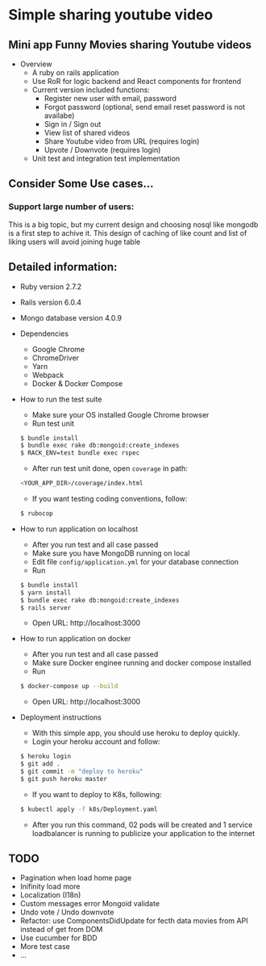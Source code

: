 # Simple sharing youtube video

## Mini app Funny Movies sharing Youtube videos
* Overview
  - A ruby on rails application
  - Use RoR for logic backend and React components for frontend
  - Current version included functions:
    + Register new user with email, password
    + Forgot password (optional, send email reset password is not availabe)
    + Sign in / Sign out
    + View list of shared videos
    + Share Youtube video from URL (requires login)
    + Upvote / Downvote (requires login)
  - Unit test and integration test implementation

## Consider Some Use cases...
### Support large number of users:
This is a big topic, but my current design and choosing nosql like mongodb is a first step to achive it.
This design of caching of like count and list of liking users will avoid joining huge table

## Detailed information:

* Ruby version
  2.7.2

* Rails version
  6.0.4

* Mongo database version
  4.0.9

* Dependencies
  - Google Chrome
  - ChromeDriver
  - Yarn
  - Webpack
  - Docker & Docker Compose

* How to run the test suite
  - Make sure your OS installed Google Chrome browser
  - Run test unit
  ```bash
  $ bundle install
  $ bundle exec rake db:mongoid:create_indexes
  $ RACK_ENV=test bundle exec rspec
  ```
  - After run test unit done, open `coverage` in path:
  ```bash
  <YOUR_APP_DIR>/coverage/index.html
  ```

  - If you want testing coding conventions, follow:
  ```bash
  $ rubocop
  ```

* How to run application on localhost
  - After you run test and all case passed
  - Make sure you have MongoDB running on local
  - Edit file `config/application.yml` for your database connection
  - Run
  ```bash
  $ bundle install
  $ yarn install
  $ bundle exec rake db:mongoid:create_indexes
  $ rails server
  ```

  - Open URL: http://localhost:3000

* How to run application on docker
  - After you run test and all case passed
  - Make sure Docker enginee running and docker compose installed
  - Run
  ```bash
  $ docker-compose up --build
  ```

  - Open URL: http://localhost:3000

* Deployment instructions
  - With this simple app, you should use heroku to deploy quickly.
  - Login your heroku account and follow:
  ```bash
  $ heroku login
  $ git add .
  $ git commit -m "deploy to heroku"
  $ git push heroku master
  ```
  - If you want to deploy to K8s, following:
  ```bash
  $ kubectl apply -f k8s/Deployment.yaml
  ```

  - After you run this command, 02 pods will be created and 1 service loadbalancer is running to publicize your application to the internet


## TODO
  - Pagination when load home page
  - Inifinity load more
  - Localization (I18n)
  - Custom messages error Mongoid validate
  - Undo vote / Undo downvote
  - Refactor: use ComponentsDidUpdate for fecth data movies from API instead of get from DOM
  - Use cucumber for BDD
  - More test case
  - ...
